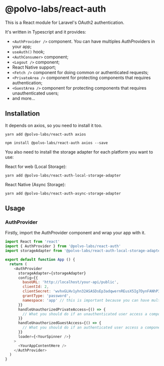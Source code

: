 # @polvo-labs/react-auth

This is a React module for Laravel's OAuth2 authentication.

It's written in Typescript and it provides:

* `<AuthProvider />` component. You can have multiples AuthProviders in your app;
* `useAuth()` hook;
* `<AuthConsumer>` component;
* `<Logout />` component;
* React Native support;
* `<Fetch />` component for doing common or authenticated requests;
* `<PrivateArea />` component for protecting components that requires authentication;
* `<GuestArea />` component for protecting components that requires unauthenticated users;
* and more...

## Installation

It depends on axios, so you need to install it too.

```
yarn add @polvo-labs/react-auth axios
```

```
npm install @polvo-labs/react-auth axios --save
```

You also need to install the storage adapter for each platform you want to use:

React for web (Local Storage):

```
yarn add @polvo-labs/react-auth-local-storage-adapter
```

React Native (Async Storage):

```
yarn add @polvo-labs/react-auth-async-storage-adapter
```

## Usage

### AuthProvider

Firstly, import the AuthProvider component and wrap your app with it.

```js
import React from 'react'
import { AuthProvider } from '@polvo-labs/react-auth'
import storageAdapter from '@polvo-labs/react-auth-local-storage-adapter' // for react-native, you must import the `@polvo-labs/react-auth-async-storage-adapter` module.

export default function App () {
  return (
    <AuthProvider
      storageAdapter={storageAdapter}
      config={{
        baseURL: 'http://localhost/your-api/public',
        clientId: 2,
        clientSecret: 'wvhxGLHv1yhn32ASASDsEp3adqwernREusX5Ig7DynFANhP3o',
        grantType: 'password',
        namespace: 'app' // this is important because you can have multiple authentications in your app
      }}
      handleUnauthorizedPrivateAccess={() => {
        // What you should do if an unauthenticated user access a component that requires authentication?
      }}
      handleUnauthorizedGuestAccess={() => {
        // What you should do if an authenticated user access a component that is only for guest (unauthenticated) users such as a login form?
      }}
      loader={<YourSpinner />}
    >
      <YourAppContentHere />
    </AuthProvider>
  )
}
```
